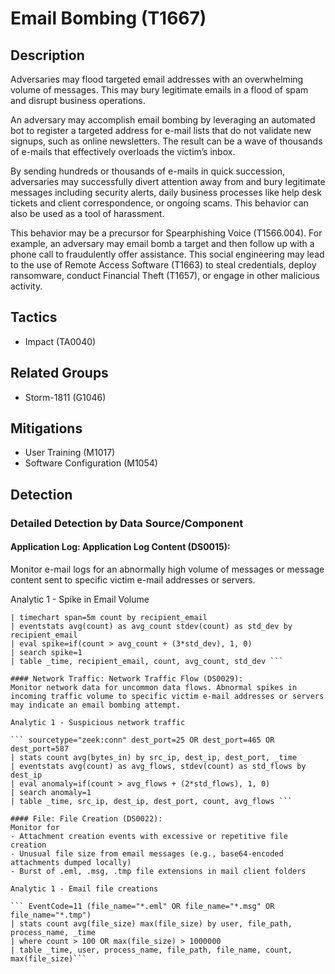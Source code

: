 # Email Bombing (T1667)

## Description
Adversaries may flood targeted email addresses with an overwhelming volume of messages. This may bury legitimate emails in a flood of spam and disrupt business operations.

An adversary may accomplish email bombing by leveraging an automated bot to register a targeted address for e-mail lists that do not validate new signups, such as online newsletters. The result can be a wave of thousands of e-mails that effectively overloads the victim’s inbox.

By sending hundreds or thousands of e-mails in quick succession, adversaries may successfully divert attention away from and bury legitimate messages including security alerts, daily business processes like help desk tickets and client correspondence, or ongoing scams. This behavior can also be used as a tool of harassment.

This behavior may be a precursor for Spearphishing Voice (T1566.004). For example, an adversary may email bomb a target and then follow up with a phone call to fraudulently offer assistance. This social engineering may lead to the use of Remote Access Software (T1663) to steal credentials, deploy ransomware, conduct Financial Theft (T1657), or engage in other malicious activity.


## Tactics
- Impact (TA0040)

## Related Groups
- Storm-1811 (G1046)

## Mitigations
- User Training (M1017)
- Software Configuration (M1054)

## Detection

### Detailed Detection by Data Source/Component
#### Application Log: Application Log Content (DS0015): 
Monitor e-mail logs for an abnormally high volume of messages or message content sent to specific victim e-mail addresses or servers.

Analytic 1 - Spike in Email Volume 
``` index=email_logs sourcetype="mail:log"
| timechart span=5m count by recipient_email
| eventstats avg(count) as avg_count stdev(count) as std_dev by recipient_email
| eval spike=if(count > avg_count + (3*std_dev), 1, 0)
| search spike=1
| table _time, recipient_email, count, avg_count, std_dev ```

#### Network Traffic: Network Traffic Flow (DS0029): 
Monitor network data for uncommon data flows. Abnormal spikes in incoming traffic volume to specific victim e-mail addresses or servers may indicate an email bombing attempt.

Analytic 1 - Suspicious network traffic 

``` sourcetype="zeek:conn" dest_port=25 OR dest_port=465 OR dest_port=587
| stats count avg(bytes_in) by src_ip, dest_ip, dest_port, _time
| eventstats avg(count) as avg_flows, stdev(count) as std_flows by dest_ip
| eval anomaly=if(count > avg_flows + (2*std_flows), 1, 0)
| search anomaly=1
| table _time, src_ip, dest_ip, dest_port, count, avg_flows ```

#### File: File Creation (DS0022): 
Monitor for 
- Attachment creation events with excessive or repetitive file creation
- Unusual file size from email messages (e.g., base64-encoded attachments dumped locally)
- Burst of .eml, .msg, .tmp file extensions in mail client folders

Analytic 1 - Email file creations 

``` EventCode=11 (file_name="*.eml" OR file_name="*.msg" OR file_name="*.tmp")
| stats count avg(file_size) max(file_size) by user, file_path, process_name, _time
| where count > 100 OR max(file_size) > 1000000
| table _time, user, process_name, file_path, file_name, count, max(file_size)```

